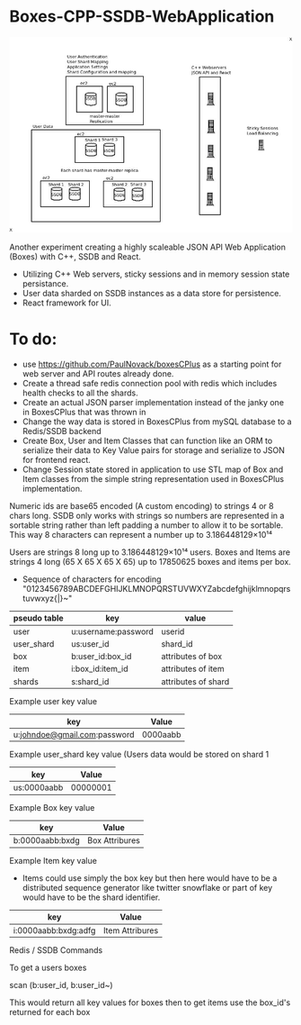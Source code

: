 # Boxes-CPP-SSDB-WebApplication

![alt text](https://github.com/PaulNovack/Boxes-CPP-SSDB-WebApplication/blob/main/BoxesCPPSSDB-Network.jpeg?raw=true)

Another experiment creating a highly scaleable JSON API Web Application (Boxes) with C++, SSDB and React.

* Utilizing C++ Web servers, sticky sessions and in memory session state persistance.  
* User data sharded on SSDB instances as a data store for persistence.  
* React framework for UI.

# To do:
* use https://github.com/PaulNovack/boxesCPlus as a starting point for web server and API routes already done.
* Create a thread safe redis connection pool with redis which includes health checks to all the shards.
* Create an actual JSON parser implementation instead of the janky one in BoxesCPlus that was thrown in
* Change the way data is stored in BoxesCPlus from mySQL database to a Redis/SSDB backend
* Create Box, User and Item Classes that can function like an ORM to serialize their data to Key Value pairs for storage and serialize to JSON for frontend react.
* Change Session state stored in application to use STL map of Box and Item classes from the simple string representation used in BoxesCPlus implementation.

Numeric ids are base65 encoded (A custom encoding) to strings 4 or 8 chars long.	SSDB only works with strings so numbers are represented in a sortable string rather than left padding a number to allow it to be sortable.  This way 8 characters can represent a number up to 3.186448129×10¹⁴

Users are strings 8 long up to 3.186448129×10¹⁴ users.
Boxes and Items are strings 4 long  (65 X 65 X 65 X 65) up to 17850625 boxes and items per box.

* Sequence of characters for encoding "0123456789ABCDEFGHIJKLMNOPQRSTUVWXYZabcdefghijklmnopqrstuvwxyz{|}~"

pseudo table |		key	|	value
-------------|--------|--------------------------------------------------------
user		| u:username:password		| userid
user_shard		| us:user_id		| shard_id
box		| b:user_id:box_id		| attributes of box
item		| i:box_id:item_id		| attributes of item
shards		| s:shard_id		| attributes of shard

Example user key value

key | Value
--------|---------
u:johndoe@gmail.com:password | 0000aabb

Example user_shard key value (Users data would be stored on shard 1

key | Value
--------|---------
us:0000aabb | 00000001

Example Box key value 

key | Value
--------|---------
b:0000aabb:bxdg | Box Attribures

Example Item key value 
* Items could use simply the box key but then here would have to be a distributed sequence generator like twitter snowflake or part of key would have to be the shard identifier.

key | Value
--------|---------
i:0000aabb:bxdg:adfg | Item Attribures

Redis / SSDB Commands

To get a users boxes

scan (b:user_id, b:user_id~)

This would return all key values for boxes then to get items use the box_id's returned for each box
